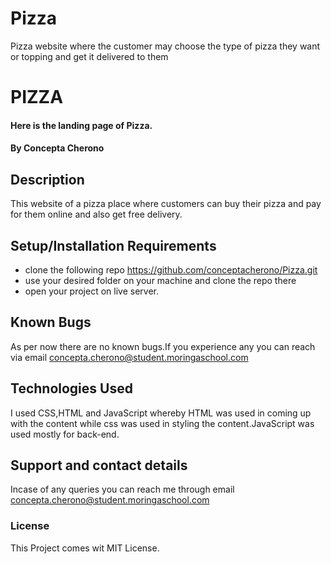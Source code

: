 # Pizza
Pizza website where the customer may choose the type of pizza they want or topping and get it delivered to them
# PIZZA
#### Here is the landing page of Pizza.
#### By **Concepta Cherono**
## Description
This website of a pizza place where customers can buy their pizza and pay for them online and also get free delivery.
## Setup/Installation Requirements
* clone the following repo https://github.com/conceptacherono/Pizza.git
* use your desired folder on your machine and clone
the repo there
* open your project on live server.

## Known Bugs
 As per now there are no known bugs.If you experience any you can reach via email concepta.cherono@student.moringaschool.com
## Technologies Used
I used CSS,HTML and JavaScript whereby HTML was used in coming up with the content while css was used in styling the content.JavaScript was used mostly for back-end.
## Support and contact details
Incase of any queries you can reach me through email concepta.cherono@student.moringaschool.com
### License
This Project comes wit MIT License. 
